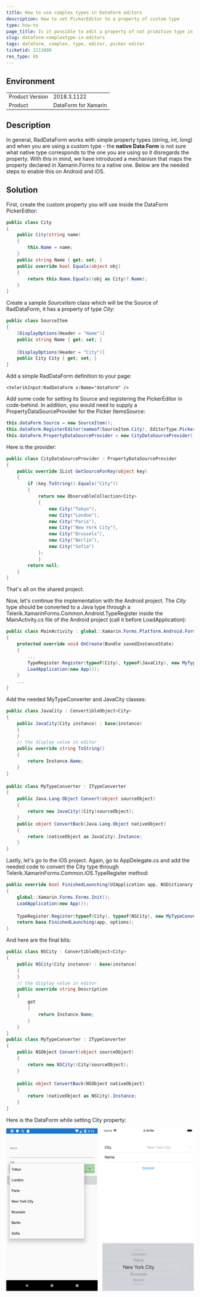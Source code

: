 ```yaml
---
title: How to use complex types in DataForm editors
description: How to set PickerEditor to a property of custom type
type: how-to
page_title: Is it possible to edit a property of not primitive type in RadDataForm
slug: dataform-complextype-in-editors 
tags: dataform, complex, type, editor, picker editor
ticketid: 1113888
res_type: kb
---
```


## Environment
<table>
	<tr>
		<td>Product Version</td>
		<td>2018.3.1122</td>
	</tr>
	<tr>
		<td>Product</td>
		<td>DataForm for Xamarin</td>
	</tr>
</table>


## Description

In general, RadDataForm works with simple property types (string, int, long) and when you are using a custom type - the **native Data Form** is not sure what native type corresponds to the one you are using so it disregards the property. With this in mind, we have introduced a mechanism that maps the property declared in Xamarin.Forms to a native one. Below are the needed steps to enable this on Android and iOS.

## Solution

First, create the custom property you will use inside the DataForm PickerEditor:

```C#
public class City
{
	public City(string name)
	{
		this.Name = name;
	}
	public string Name { get; set; }
	public override bool Equals(object obj)
	{
		return this.Name.Equals((obj as City)?.Name);
	}
}
```

Create a sample *SourceItem* class which will be the Source of RadDataForm, it has a property of type *City*:

```C#
public class SourceItem
{
	[DisplayOptions(Header = "Name")]
	public string Name { get; set; }

	[DisplayOptions(Header = "City")]
	public City City { get; set; }
}
```

Add a simple RadDataForm definition to your page:

```XAML
<telerikInput:RadDataForm x:Name="dataForm" />
```

Add some code for setting its Source and registering the PickerEditor in code-behind. In addition, you would need to supply a PropertyDataSourceProvider for the Picker ItemsSource:

```C#
this.dataForm.Source = new SourceItem();
this.dataForm.RegisterEditor(nameof(SourceItem.City), EditorType.PickerEditor);
this.dataForm.PropertyDataSourceProvider = new CityDataSourceProvider();
```	

Here is the provider:

```C#
public class CityDataSourceProvider : PropertyDataSourceProvider
{
	public override IList GetSourceForKey(object key)
	{
		if (key.ToString().Equals("City"))
		{
			return new ObservableCollection<City>
			{
				new City("Tokyo"),
				new City("London"),
				new City("Paris"),
				new City("New York City"),
				new City("Brussels"),
				new City("Berlin"),
				new City("Sofia")
			};
			}
		return null;
	}
}
```

That's all on the shared project.

Now, let's continue the implementation with the Android project. The *City* type should be converted to a Java type through a Telerik.XamarinForms.Common.Android.TypeRegister inside the MainActivity.cs file of the Android project (call it before LoadApplication):

```C#
public class MainActivity : global::Xamarin.Forms.Platform.Android.FormsAppCompatActivity
{
	protected override void OnCreate(Bundle savedInstanceState)
	{
		...
		TypeRegister.Register(typeof(City), typeof(JavaCity), new MyTypeConverter());
		LoadApplication(new App());
	}
	...
}
```

Add the needed MyTypeConverter and JavaCity classes:

```C#
public class JavaCity : ConvertibleObject<City>
{
	public JavaCity(City instance) : base(instance)
	{
	}
	// the display value in editor
	public override string ToString()
	{
		return Instance.Name;
	}
}

public class MyTypeConverter : ITypeConverter
{
	public Java.Lang.Object Convert(object sourceObject)
	{
		return new JavaCity((City)sourceObject);
	}
	public object ConvertBack(Java.Lang.Object nativeObject)
	{
		return (nativeObject as JavaCity).Instance;
	}
}
```	

Lastly, let's go to the iOS project. Again, go to AppDelegate.cs and add the needed code to convert the City type through Telerik.XamarinForms.Common.iOS.TypeRegister method:

```C#
public override bool FinishedLaunching(UIApplication app, NSDictionary options)
{
	global::Xamarin.Forms.Forms.Init();
	LoadApplication(new App());

	TypeRegister.Register(typeof(City), typeof(NSCity), new MyTypeConverter());
	return base.FinishedLaunching(app, options);
}
```
	
And here are the final bits:

```C#
public class NSCity : ConvertibleObject<City>
{
	public NSCity(City instance) : base(instance)
	{
	}
	// the display value in editor
	public override string Description
	{
		get
		{
			return Instance.Name;
		}
	}
}
public class MyTypeConverter : ITypeConverter
{
	public NSObject Convert(object sourceObject)
	{
		return new NSCity((City)sourceObject);
	}

	public object ConvertBack(NSObject nativeObject)
	{
		return (nativeObject as NSCity).Instance;
	}
}
```	

Here is the DataForm while setting City property:

![DataForm ComplexType Editor](images/dataform-complextype-editor.png)